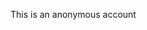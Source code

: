 This is an anonymous account

<!---
an-anony/an-anony is a ✨ special ✨ repository because its `README.md` (this file) appears on your GitHub profile.
You can click the Preview link to take a look at your changes.
--->
